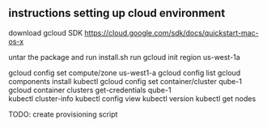 ## instructions setting up cloud environment
download gcloud SDK
https://cloud.google.com/sdk/docs/quickstart-mac-os-x

untar the package and run install.sh
run gcloud init 
region us-west-1a


gcloud config set compute/zone us-west1-a
gcloud config list
gcloud components install kubectl
gcloud config set container/cluster qube-1	
gcloud container clusters get-credentials qube-1	
kubectl cluster-info
kubectl config view
kubectl version
kubectl get nodes

TODO: create provisioning script
